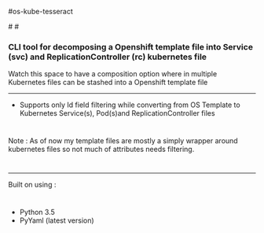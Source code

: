 #os-kube-tesseract
<head>
<title>os-kube-tesseract :: A CLI based tool for transforming Openshift template files to Kubernetes file(s)</title>
<meta name='keywords' content='openshift, kubernetes, transform templates, tesseract, decompose template files, osaka'>
</head>
#
#
<h3>CLI tool for decomposing a Openshift template file into Service (svc) and ReplicationController (rc) kubernetes file
</h3>

Watch this space to have a composition option where in multiple Kubernetes files can be stashed into a Openshift template file


*************************************************************************************************************
 - Supports only Id field filtering while converting from OS Template to Kubernetes Service(s), Pod(s)and ReplicationController files
#
Note : As of now my template files are mostly a simply wrapper around kubernetes files so not much of attributes needs filtering.
#
*************************************************************************************************************

Built on using :
#
   - Python 3.5
   - PyYaml (latest version)
